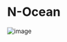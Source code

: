 # N-Ocean

![image](https://user-images.githubusercontent.com/73299058/191110150-5bd4c575-c642-4d5c-a000-a55a588c5fb5.png)
